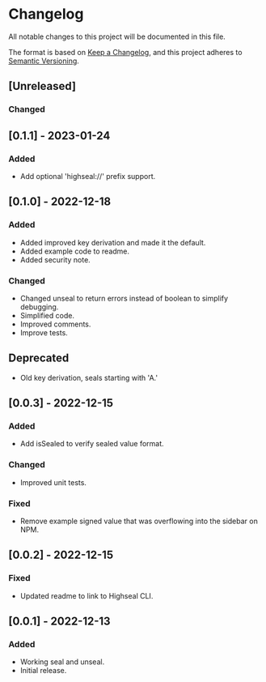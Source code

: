 # Changelog

All notable changes to this project will be documented in this file.

The format is based on [Keep a Changelog](https://keepachangelog.com/en/1.0.0/),
and this project adheres to [Semantic Versioning](https://semver.org/spec/v2.0.0.html).


## [Unreleased]
### Changed 


## [0.1.1] - 2023-01-24
### Added
- Add optional 'highseal://' prefix support.

## [0.1.0] - 2022-12-18
### Added
- Added improved key derivation and made it the default.
- Added example code to readme.
- Added security note.
### Changed 
- Changed unseal to return errors instead of boolean to simplify debugging.
- Simplified code.
- Improved comments.
- Improve tests.
## Deprecated
- Old key derivation, seals starting with 'A.'

## [0.0.3] - 2022-12-15
### Added
- Add isSealed to verify sealed value format.
### Changed 
- Improved unit tests.
### Fixed
- Remove example signed value that was overflowing into the sidebar on NPM.

## [0.0.2] - 2022-12-15
### Fixed
- Updated readme to link to Highseal CLI.

## [0.0.1] - 2022-12-13
### Added
- Working seal and unseal.
- Initial release.
